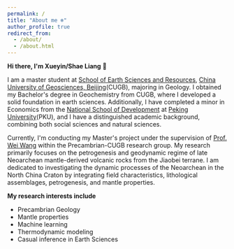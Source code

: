 ```yaml
---
permalink: /
title: "About me ❄️"
author_profile: true
redirect_from: 
  - /about/
  - /about.html
---
```



**Hi there, I'm Xueyin/Shae Liang** 🙌

  I am a master student at [School of Earth Sciences and Resources](https://sesr.cugb.edu.cn), [China University of Geosciences, Beijing](https://www.cugb.edu.cn/)(CUGB), majoring in Geology. I obtained my Bachelor's degree in Geochemistry from CUGB, where I developed a solid foundation in earth sciences. Additionally, I have completed a minor in Economics from the [National School of Development](https://www.nsd.pku.edu.cn) at [Peking University](https://www.pku.edu.cn)(PKU), and I have a distinguished academic background, combining both social sciences and natural sciences.

  Currently, I'm conducting my Master's project under the supervision of [Prof. Wei Wang](https://scholar.cugb.edu.cn/scholar/scholarDetail/2136.shtml) within the Precambrian-CUGB research group. My research primarily focuses on the petrogenesis and geodynamic regime of late Neoarchean mantle-derived volcanic rocks from the Jiaobei terrane. I am dedicated to investigating the dynamic processes of the Neoarchean in the North China Craton by integrating field characteristics, lithological assemblages, petrogenesis, and mantle properties.


**My research interests include**
- Precambrian Geology
- Mantle properties
- Machine learning
- Thermodynamic modeling
- Casual inference in Earth Sciences

